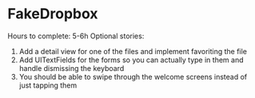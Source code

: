 # FakeDropbox
Hours to complete: 5-6h
Optional stories: 

1. Add a detail view for one of the files and implement favoriting the file
2. Add UITextFields for the forms so you can actually type in them and handle dismissing the keyboard
3. You should be able to swipe through the welcome screens instead of just tapping them


